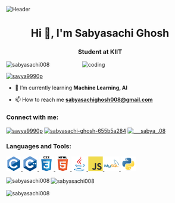 ![Header](https://github.com/sabyasachi008/sabyasachi008/assets/123227102/ff4be0af-8852-48ed-8c23-a6e7ae30ef9d)

<h1 align="center">Hi 👋, I'm Sabyasachi Ghosh</h1>
<h3 align="center">Student at KIIT</h3>
<img align="right" alt="coding" width="300" src="https://user-images.githubusercontent.com/74038190/241764371-9d0fd0c4-5c7f-4122-b884-64a1e1685d2d.gif">

<p align="left"> <img src="https://komarev.com/ghpvc/?username=sabyasachi008&label=Profile%20views&color=0e75b6&style=flat" alt="sabyasachi008" /> </p>

<p align="left"> <a href="https://twitter.com/savya9990p" target="blank"><img src="https://img.shields.io/twitter/follow/savya9990p?logo=twitter&style=for-the-badge" alt="savya9990p" /></a> </p>

- 🌱 I’m currently learning **Machine Learning, AI**

- 📫 How to reach me **sabyasachighosh008@gmail.com**

<h3 align="left">Connect with me:</h3>
<p align="left">
<a href="https://twitter.com/savya9990p" target="blank"><img align="center" src="https://raw.githubusercontent.com/rahuldkjain/github-profile-readme-generator/master/src/images/icons/Social/twitter.svg" alt="savya9990p" height="30" width="40" /></a>
<a href="https://linkedin.com/in/sabyasachi-ghosh-655b5a284" target="blank"><img align="center" src="https://raw.githubusercontent.com/rahuldkjain/github-profile-readme-generator/master/src/images/icons/Social/linked-in-alt.svg" alt="sabyasachi-ghosh-655b5a284" height="30" width="40" /></a>
<a href="https://instagram.com/___sabya_.08" target="blank"><img align="center" src="https://raw.githubusercontent.com/rahuldkjain/github-profile-readme-generator/master/src/images/icons/Social/instagram.svg" alt="___sabya_.08" height="30" width="40" /></a>
</p>

<h3 align="left">Languages and Tools:</h3>
<p align="left"> <a href="https://www.cprogramming.com/" target="_blank" rel="noreferrer"> <img src="https://raw.githubusercontent.com/devicons/devicon/master/icons/c/c-original.svg" alt="c" width="40" height="40"/> </a> <a href="https://www.w3schools.com/cpp/" target="_blank" rel="noreferrer"> <img src="https://raw.githubusercontent.com/devicons/devicon/master/icons/cplusplus/cplusplus-original.svg" alt="cplusplus" width="40" height="40"/> </a> <a href="https://www.w3schools.com/css/" target="_blank" rel="noreferrer"> <img src="https://raw.githubusercontent.com/devicons/devicon/master/icons/css3/css3-original-wordmark.svg" alt="css3" width="40" height="40"/> </a> <a href="https://www.w3.org/html/" target="_blank" rel="noreferrer"> <img src="https://raw.githubusercontent.com/devicons/devicon/master/icons/html5/html5-original-wordmark.svg" alt="html5" width="40" height="40"/> </a> <a href="https://www.java.com" target="_blank" rel="noreferrer"> <img src="https://raw.githubusercontent.com/devicons/devicon/master/icons/java/java-original.svg" alt="java" width="40" height="40"/> </a> <a href="https://developer.mozilla.org/en-US/docs/Web/JavaScript" target="_blank" rel="noreferrer"> <img src="https://raw.githubusercontent.com/devicons/devicon/master/icons/javascript/javascript-original.svg" alt="javascript" width="40" height="40"/> </a> <a href="https://www.mysql.com/" target="_blank" rel="noreferrer"> <img src="https://raw.githubusercontent.com/devicons/devicon/master/icons/mysql/mysql-original-wordmark.svg" alt="mysql" width="40" height="40"/> </a> <a href="https://www.python.org" target="_blank" rel="noreferrer"> <img src="https://raw.githubusercontent.com/devicons/devicon/master/icons/python/python-original.svg" alt="python" width="40" height="40"/> </a> </p>

<p><img align="left" src="https://github-readme-stats.vercel.app/api/top-langs?username=sabyasachi008&show_icons=true&locale=en&layout=compact" alt="sabyasachi008" /></p>

<p>&nbsp;<img align="center" src="https://github-readme-stats.vercel.app/api?username=sabyasachi008&show_icons=true&locale=en" alt="sabyasachi008" /></p>

<p><img align="center" src="https://github-readme-streak-stats.herokuapp.com/?user=sabyasachi008&" alt="sabyasachi008" /></p>
